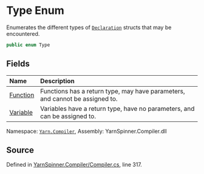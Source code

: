 # Type Enum

Enumerates the different types of [`Declaration`](/api/csharp/yarn.compiler/declaration.md)
structs that may be encountered.


```csharp
public enum Type
```



## Fields
|Name|Description|
|:---|:---|
|[Function](/api/csharp/yarn.compiler/declaration.type.function.md)| Functions has a return type, may have parameters, and cannot be assigned to. |
|[Variable](/api/csharp/yarn.compiler/declaration.type.variable.md)| Variables have a return type, have no parameters, and can be assigned to. |
<div class="class-metadata">

Namespace: [`Yarn.Compiler`](/api/csharp/yarn.compiler/README.md), Assembly: YarnSpinner.Compiler.dll
</div>

## Source
Defined in [YarnSpinner.Compiler/Compiler.cs](https://github.com/YarnSpinnerTool/YarnSpinner//blob/develop/YarnSpinner.Compiler/Compiler.cs#L317), line 317.
